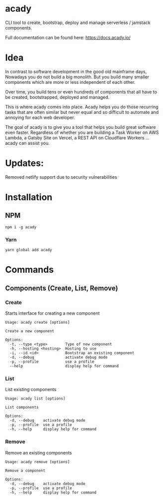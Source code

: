 # acady

CLI tool to create, bootstrap, deploy and manage serverless / jamstack components.

Full documentation can be found here: https://docs.acady.io/

# Idea
In contrast to software development in the good old mainframe days, Nowadays you do not build a big monolith.
But you build many smaller components which are more or less independent of each other.

Over time, you build tens or even hundreds of components that all have to be created, bootstrapped, deployed and managed.

This is where acady comes into place. Acady helps you do those recurring tasks that are often similar but never equal and so difficult to automate and annoying for each web developer.

The goal of acady is to give you a tool that helps you build great software even faster.
Regardless of whether you are building a Task Worker on AWS Lambda, a Gatsby Site on Vercel, a REST API on Cloudflare Workers ... acady can assist you.

# Updates:
Removed netlify support due to security vulnerabilities

# Installation

## NPM
```
npm i -g acady
```

### Yarn
```
yarn global add acady
```


# Commands

## Components (Create, List, Remove)

### Create
Starts interface for creating a new component
```
Usage: acady create [options]

Create a new component

Options:
  -t, --type <type>        Type of new component
  -h, --hosting <hosting>  Hosting to use
  -i, --id <id>            Bootstrap an existing component
  -d, --debug              activate debug mode
  -p, --profile            use a profile
  --help                   display help for command

```

### List
List existing components
```
Usage: acady list [options]

List components

Options:
  -d, --debug    activate debug mode
  -p, --profile  use a profile
  -h, --help     display help for command
```

### Remove
Remove an existing components
```
Usage: acady remove [options]

Remove a component

Options:
  -d, --debug    activate debug mode
  -p, --profile  use a profile
  -h, --help     display help for command

```
